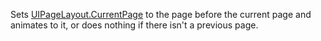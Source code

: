 Sets [UIPageLayout.CurrentPage](https://developer.roblox.com/api-reference/property/UIPageLayout/CurrentPage) to the page before the current page and animates to it, or does nothing if there isn't a previous page.
